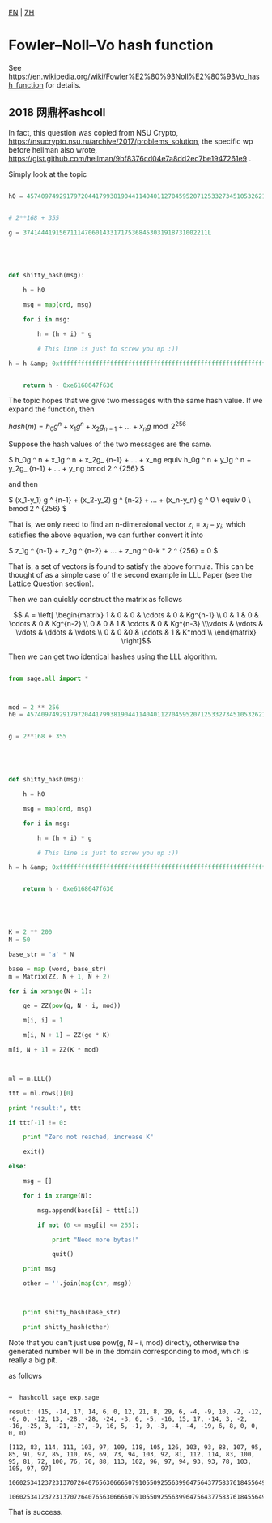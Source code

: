 [EN](./fnv.md) | [ZH](./fnv-zh.md)
# Fowler–Noll–Vo hash function



See https://en.wikipedia.org/wiki/Fowler%E2%80%93Noll%E2%80%93Vo_hash_function for details.


## 2018 网鼎杯ashcoll


In fact, this question was copied from NSU Crypto, https://nsucrypto.nsu.ru/archive/2017/problems_solution, the specific wp before hellman also wrote, https://gist.github.com/hellman/9bf8376cd04e7a8dd2ec7be1947261e9 .


Simply look at the topic


```python

h0 = 45740974929179720441799381904411404011270459520712533273451053262137196814399


# 2**168 + 355

g = 374144419156711147060143317175368453031918731002211L





def shitty_hash(msg):

    h = h0

    msg = map(ord, msg)

    for i in msg:

        h = (h + i) * g

        # This line is just to screw you up :))

h = h &amp; 0xffffffffffffffffffffffffffffffffffffffffffffffffffffffffffffffff


    return h - 0xe6168647f636

```



The topic hopes that we give two messages with the same hash value. If we expand the function, then


$hash(m)=h_0g^n+x_1g^n+x_2g_{n-1}+...+x_ng \bmod 2^{256}$



Suppose the hash values of the two messages are the same.


$ h_0g ^ n + x_1g ^ n + x_2g_ {n-1} + ... + x_ng equiv h_0g ^ n + y_1g ^ n + y_2g_ {n-1} + ... + y_ng bmod 2 ^ {256} $


and then


$ (x_1-y_1) g ^ {n-1} + (x_2-y_2) g ^ {n-2} + ... + (x_n-y_n) g ^ 0 \ equiv 0 \ bmod 2 ^ {256} $


That is, we only need to find an n-dimensional vector $z_i=x_i-y_i$, which satisfies the above equation, we can further convert it into


$ z_1g ^ {n-1} + z_2g ^ {n-2} + ... + z_ng ^ 0-k * 2 ^ {256} = 0 $


That is, a set of vectors is found to satisfy the above formula. This can be thought of as a simple case of the second example in LLL Paper (see the Lattice Question section).


Then we can quickly construct the matrix as follows


$$ A = \left[ \begin{matrix} 1   & 0 & 0     & \cdots & 0 & Kg^{n-1}     \\ 0   & 1  & 0    & \cdots & 0 & Kg^{n-2}  \\ 0   & 0   & 1   & \cdots & 0 & Kg^{n-3} \\\vdots & \vdots & \vdots & \ddots & \vdots \\ 0   & 0   &0   & \cdots & 1 & K*mod     \\ \end{matrix} \right]$$



Then we can get two identical hashes using the LLL algorithm.


```python

from sage.all import *



mod = 2 ** 256
h0 = 45740974929179720441799381904411404011270459520712533273451053262137196814399


g = 2**168 + 355





def shitty_hash(msg):

    h = h0

    msg = map(ord, msg)

    for i in msg:

        h = (h + i) * g

        # This line is just to screw you up :))

h = h &amp; 0xffffffffffffffffffffffffffffffffffffffffffffffffffffffffffffffff


    return h - 0xe6168647f636





K = 2 ** 200
N = 50

base_str = 'a' * N

base = map (word, base_str)
m = Matrix(ZZ, N + 1, N + 2)

for i in xrange(N + 1):

    ge = ZZ(pow(g, N - i, mod))

    m[i, i] = 1

    m[i, N + 1] = ZZ(ge * K)

m[i, N + 1] = ZZ(K * mod)



ml = m.LLL()

ttt = ml.rows()[0]

print "result:", ttt

if ttt[-1] != 0:

    print "Zero not reached, increase K"

    exit()

else:

    msg = []

    for i in xrange(N):

        msg.append(base[i] + ttt[i])

        if not (0 <= msg[i] <= 255):

            print "Need more bytes!"

            quit()

    print msg

    other = ''.join(map(chr, msg))



    print shitty_hash(base_str)

    print shitty_hash(other)

```



Note that you can&#39;t just use pow(g, N - i, mod) directly, otherwise the generated number will be in the domain corresponding to mod, which is really a big pit.


as follows


```shell

➜  hashcoll sage exp.sage

result: (15, -14, 17, 14, 6, 0, 12, 21, 8, 29, 6, -4, -9, 10, -2, -12, -6, 0, -12, 13, -28, -28, -24, -3, 6, -5, -16, 15, 17, -14, 3, -2, -16, -25, 3, -21, -27, -9, 16, 5, -1, 0, -3, -4, -4, -19, 6, 8, 0, 0, 0, 0)

[112, 83, 114, 111, 103, 97, 109, 118, 105, 126, 103, 93, 88, 107, 95, 85, 91, 97, 85, 110, 69, 69, 73, 94, 103, 92, 81, 112, 114, 83, 100, 95, 81, 72, 100, 76, 70, 88, 113, 102, 96, 97, 94, 93, 93, 78, 103, 105, 97, 97]

106025341237231370726407656306665079105509255639964756437758376184556498283725

106025341237231370726407656306665079105509255639964756437758376184556498283725

```



That is success.